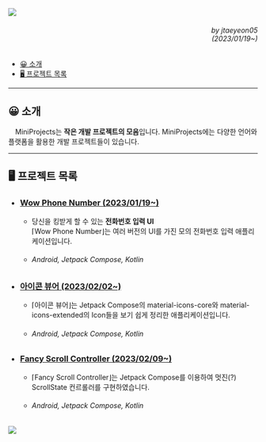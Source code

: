 <img src="https://capsule-render.vercel.app/api?type=waving&height=280&fontSize=70&fontAlignY=40&descAlignY=60&color=gradient&customColorList=14&section=header&text=MiniProjects&desc=작은%20개발%20프로젝트%20모음"/>

<div align=right>
    <h6>
        by jtaeyeon05<br/>
        (2023/01/19~)
    </h6>
</div>

<ul dir="auto">
    <li>
        <a href="https://github.com/error0918/MiniProjects/tree/main/#-----소개">
            😀 소개
        </a>
    </li>
    <li>
        <a href="https://github.com/error0918/MiniProjects/tree/#----프로젝트%20목록">
            🖥️ 프로젝트 목록
        </a>
    </li>
</ul>

---

<h2>
    😀 소개
</h2>

　MiniProjects는 <strong>작은 개발 프로젝트의 모음</strong>입니다. MiniProjects에는 다양한 언어와 플랫폼을 활용한 개발 프로젝트들이 있습니다.

---

<h2>
    🖥️ 프로젝트 목록
</h2>

<ul dir="auto">
    <h3>
        <li>
            <a href="https://github.com/error0918/MiniProjects/tree/main/WowPhoneNumber">
                Wow Phone Number (2023/01/19~)
            </a>
        </li>
    </h3>
    <ul dir="auto">
        <li>
            당신을 킹받게 할 수 있는 <strong>전화번호 입력 UI</strong> <br/>
            ⌈Wow Phone Number⌋는 여러 버전의 UI를 가진 모의 전화번호 입력 애플리케이션입니다. 
        </li>
        <h6>
            <li>
                Android, Jetpack Compose, Kotlin
            </li>
        </h6>
    </ul>
    <h3>
        <li>
            <a href="https://github.com/error0918/MiniProjects/tree/main/IconViewer">
                아이콘 뷰어 (2023/02/02~)
            </a>
        </li>
    </h3>
    <ul dir="auto">
        <li>
            ⌈아이콘 뷰어⌋는 Jetpack Compose의 material-icons-core와 material-icons-extended의 Icon들을 보기 쉽게 정리한 애플리케이션입니다.
        </li>
        <h6>
            <li>
                Android, Jetpack Compose, Kotlin
            </li>
        </h6>
    </ul>
    <h3>
        <li>
            <a href="https://github.com/error0918/MiniProjects/tree/main/FancyScrollController">
                Fancy Scroll Controller (2023/02/09~)
            </a>
        </li>
    </h3>
    <ul dir="auto">
        <li>
            ⌈Fancy Scroll Controller⌋는 Jetpack Compose를 이용하여 멋진(?) ScrollState 컨르롤러를 구현하였습니다.
        </li>
        <h6>
            <li>
                Android, Jetpack Compose, Kotlin
            </li>
        </h6>
    </ul>
</ul>

<img src="https://capsule-render.vercel.app/api?type=waving&height=200&color=gradient&customColorList=14&section=footer&desc=Copyright%202023.%20jtaeyeon05%20all%20rights%20reserved"/>
